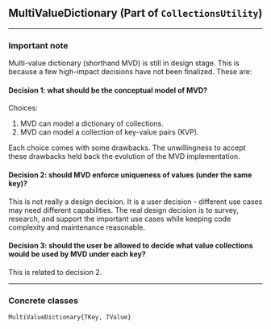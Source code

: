 ## MultiValueDictionary (Part of ```CollectionsUtility```)

---

### Important note

Multi-value dictionary (shorthand MVD) is still in design stage. This is because a few high-impact 
decisions have not been finalized. These are:

#### Decision 1: what should be the conceptual model of MVD?

Choices: 

1. MVD can model a dictionary of collections.
1. MVD can model a collection of key-value pairs (KVP).

Each choice comes with some drawbacks. The unwillingness to accept these drawbacks held back the 
evolution of the MVD implementation.

#### Decision 2: should MVD enforce uniqueness of values (under the same key)?

This is not really a design decision. It is a user decision - different use cases may need 
different capabilities. The real design decision is to survey, research, and support the important 
use cases while keeping code complexity and maintenance reasonable.

#### Decision 3: should the user be allowed to decide what value collections would be used by MVD under each key?

This is related to decision 2.

---

### Concrete classes

```MultiValueDictionary{TKey, TValue}``` 

